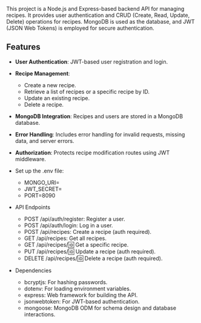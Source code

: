 This project is a Node.js and Express-based backend API for managing recipes. 
It provides user authentication and CRUD (Create, Read, Update, Delete) operations for recipes. 
MongoDB is used as the database, and JWT (JSON Web Tokens) is employed for secure authentication.

## Features

- **User Authentication**: JWT-based user registration and login.
- **Recipe Management**:
  - Create a new recipe.
  - Retrieve a list of recipes or a specific recipe by ID.
  - Update an existing recipe.
  - Delete a recipe.
- **MongoDB Integration**: Recipes and users are stored in a MongoDB database.
- **Error Handling**: Includes error handling for invalid requests, missing data, and server errors.
- **Authorization**: Protects recipe modification routes using JWT middleware.


- Set up the .env file:
  - MONGO_URI=<MongoDB URI>
  - JWT_SECRET=<JWT >
  - PORT=8090

- API Endpoints
  - POST /api/auth/register: Register a user.
  - POST /api/auth/login: Log in a user.
  - POST /api/recipes: Create a recipe (auth required).
  - GET /api/recipes: Get all recipes.
  - GET /api/recipes/:id: Get a specific recipe.
  - PUT /api/recipes/:id: Update a recipe (auth required).
  - DELETE /api/recipes/:id: Delete a recipe (auth required).

- Dependencies
  - bcryptjs: For hashing passwords.
  - dotenv: For loading environment variables.
  - express: Web framework for building the API.
  - jsonwebtoken: For JWT-based authentication.
  - mongoose: MongoDB ODM for schema design and database interactions.
